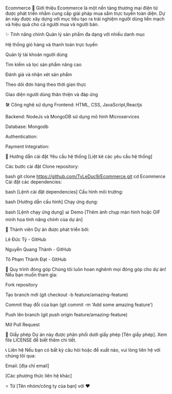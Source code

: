 Ecommerce
📝 Giới thiệu
Ecommerce là một nền tảng thương mại điện tử được phát triển nhằm cung cấp giải pháp mua sắm trực tuyến toàn diện. Dự án này được xây dựng với mục tiêu tạo ra trải nghiệm người dùng liền mạch và hiệu quả cho cả người mua và người bán.

✨ Tính năng chính
Quản lý sản phẩm đa dạng với nhiều danh mục

Hệ thống giỏ hàng và thanh toán trực tuyến

Quản lý tài khoản người dùng

Tìm kiếm và lọc sản phẩm nâng cao

Đánh giá và nhận xét sản phẩm

Theo dõi đơn hàng theo thời gian thực

Giao diện người dùng thân thiện và đáp ứng

🛠️ Công nghệ sử dụng
Frontend: HTML, CSS, JavaScript,Reactjs 

Backend: NodeJs và MongoDB sử dụng mô hình Microservices

Database: Mongodb

Authentication: 

Payment Integration: 

🚀 Hướng dẫn cài đặt
Yêu cầu hệ thống
[Liệt kê các yêu cầu hệ thống]

Các bước cài đặt
Clone repository:

bash
git clone https://github.com/TyLeDuc9/Ecommerce.git
cd Ecommerce
Cài đặt các dependencies:

bash
[Lệnh cài đặt dependencies]
Cấu hình môi trường:

bash
[Hướng dẫn cấu hình]
Chạy ứng dụng:

bash
[Lệnh chạy ứng dụng]
📊 Demo
[Thêm ảnh chụp màn hình hoặc GIF minh họa tính năng chính của dự án]

👥 Thành viên
Dự án được phát triển bởi:

Lê Đức Tỷ - GitHub

Nguyễn Quang Thành - GitHub

Tô Phạm Thành Đạt - GitHub

🔄 Quy trình đóng góp
Chúng tôi luôn hoan nghênh mọi đóng góp cho dự án! Nếu bạn muốn tham gia:

Fork repository

Tạo branch mới (git checkout -b feature/amazing-feature)

Commit thay đổi của bạn (git commit -m 'Add some amazing feature')

Push lên branch (git push origin feature/amazing-feature)

Mở Pull Request

📜 Giấy phép
Dự án này được phân phối dưới giấy phép [Tên giấy phép]. Xem file LICENSE để biết thêm chi tiết.

📞 Liên hệ
Nếu bạn có bất kỳ câu hỏi hoặc đề xuất nào, vui lòng liên hệ với chúng tôi qua:

Email: [địa chỉ email]

[Các phương thức liên hệ khác]

⭐️ Từ [Tên nhóm/công ty của bạn] với ❤️
